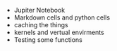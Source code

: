 - Jupiter Notebook
- Markdown cells and python cells
- caching the things
- kernels and vertual envirments
- Testing some functions
